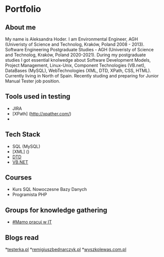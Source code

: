 # Portfolio


## About me
 My name is Aleksandra Hoder.
 I am Environmental Engineer, AGH (Univeristy of Science and Technolog, Kraków, Poland 2008 - 2013). 
 Software Engineering Postgraduate Studies - AGH (Univeristy of Science and Technolog, Kraków, Poland 2020-2021). 
 During my postgraduate studies I got essential knolwedge about Software Development Models, Project Management, Linux-Unix, Component Technologies (VB.net), DataBases (MySQL), 
 WebTechnologies (XML, DTD, XPath, CSS, HTML).
 Currently living in North of Spain.
 Recently studing and preparing for Junior Manual Tester job position.
 
 ## Tools used in testing
 
 * JIRA
 * [XPath] (http://xpather.com/)
 * 
 
 ## Tech Stack
 
 * SQL (MySQL)
 * [XML] ()
 * [DTD]()
 * [VB.NET]()
 
 ## Courses
 
 * Kurs SQL Nowoczesne Bazy Danych
 * Programista PHP 
 
 
 ## Groups for knowledge gathering
 
 * [#Mamo pracuj w IT](https://www.facebook.com/groups/mamopracujwit)

 ## Blogs read
 *[testerka.pl](http://testerka.pl)
 *[remigiuszbednarczyk.pl](https://remigiuszbednarczyk.pl/)
 *[wyszkolewas.com.pl](https://www.wyszkolewas.com.pl/)
